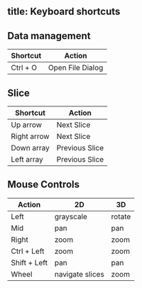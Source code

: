 title: Keyboard shortcuts
----

<style>
table {
  width: 100%;
}
</style>

## Data management

| Shortcut       | Action               |
| -------------- | -------------------- |
| Ctrl + O       | Open File Dialog     |


## Slice 

| Shortcut       | Action          |
| -------------- | --------------- |
| Up arrow       | Next Slice      |
| Right arrow    | Next Slice      |
| Down array     | Previous Slice  |
| Left array     | Previous Slice  |

## Mouse Controls

| Action       | 2D              | 3D     |
| ------------ | --------------- | -------|
| Left         | grayscale       | rotate |
| Mid          | pan             | pan    |
| Right        | zoom            | zoom   |
| Ctrl + Left  | zoom            | zoom   |
| Shift + Left | pan             | pan    |
| Wheel        | navigate slices | zoom   |
